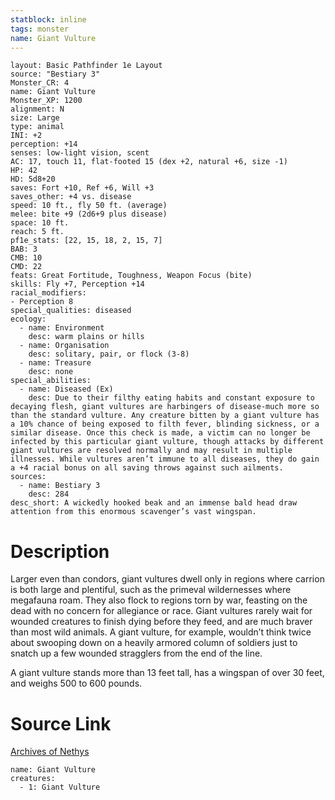 ```yaml
---
statblock: inline
tags: monster
name: Giant Vulture
---
```

```statblock
layout: Basic Pathfinder 1e Layout
source: "Bestiary 3"
Monster_CR: 4
name: Giant Vulture
Monster_XP: 1200
alignment: N
size: Large
type: animal
INI: +2
perception: +14
senses: low-light vision, scent
AC: 17, touch 11, flat-footed 15 (dex +2, natural +6, size -1)
HP: 42
HD: 5d8+20
saves: Fort +10, Ref +6, Will +3
saves_other: +4 vs. disease
speed: 10 ft., fly 50 ft. (average)
melee: bite +9 (2d6+9 plus disease)
space: 10 ft.
reach: 5 ft.
pf1e_stats: [22, 15, 18, 2, 15, 7]
BAB: 3
CMB: 10
CMD: 22
feats: Great Fortitude, Toughness, Weapon Focus (bite)
skills: Fly +7, Perception +14
racial_modifiers:
- Perception 8
special_qualities: diseased
ecology:
  - name: Environment
    desc: warm plains or hills
  - name: Organisation
    desc: solitary, pair, or flock (3-8)
  - name: Treasure
    desc: none
special_abilities:
  - name: Diseased (Ex)
    desc: Due to their filthy eating habits and constant exposure to decaying flesh, giant vultures are harbingers of disease-much more so than the standard vulture. Any creature bitten by a giant vulture has a 10% chance of being exposed to filth fever, blinding sickness, or a similar disease. Once this check is made, a victim can no longer be infected by this particular giant vulture, though attacks by different giant vultures are resolved normally and may result in multiple illnesses. While vultures aren’t immune to all diseases, they do gain a +4 racial bonus on all saving throws against such ailments.
sources:
  - name: Bestiary 3
    desc: 284
desc_short: A wickedly hooked beak and an immense bald head draw attention from this enormous scavenger’s vast wingspan.
```
# Description
Larger even than condors, giant vultures dwell only in regions where carrion is both large and plentiful, such as the primeval wildernesses where megafauna roam. They also flock to regions torn by war, feasting on the dead with no concern for allegiance or race. Giant vultures rarely wait for wounded creatures to finish dying before they feed, and are much braver than most wild animals. A giant vulture, for example, wouldn’t think twice about swooping down on a heavily armored column of soldiers just to snatch up a few wounded stragglers from the end of the line.

A giant vulture stands more than 13 feet tall, has a wingspan of over 30 feet, and weighs 500 to 600 pounds.
# Source Link
[Archives of Nethys](https://aonprd.com/MonsterDisplay.aspx?ItemName=Giant%20Vulture)
```encounter-table
name: Giant Vulture
creatures:
  - 1: Giant Vulture
```
